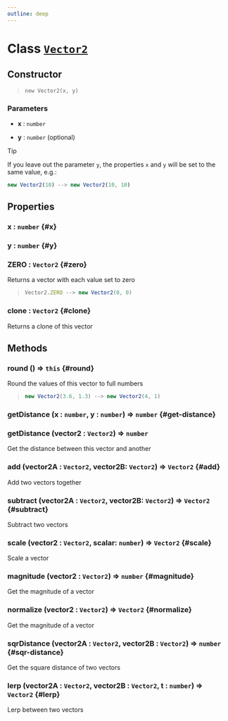 ```yaml
---
outline: deep
---
```


# Class [`Vector2`](https://github.com/prozilla-os/ProzillaOS/blob/main/packages/core/src/features/math/vector2.ts)

## Constructor

> `new Vector2(x, y)`

### Parameters

- **x** : `number`

- **y** : `number` (optional)

> [!TIP]
> If you leave out the parameter `y`, the properties `x` and `y` will be set to the same value, e.g.:
>
> ```ts
> new Vector2(10) --> new Vector2(10, 10)
> ```

## Properties

### x : `number` {#x}

### y : `number` {#y}

### ZERO : `Vector2` <Badge type="info" text="static"/> {#zero}

Returns a vector with each value set to zero

> ```ts
> Vector2.ZERO --> new Vector2(0, 0)
> ```

### clone : `Vector2` {#clone}

Returns a clone of this vector

## Methods

### round () => `this` {#round}

Round the values of this vector to full numbers

> ```ts
> new Vector2(3.6, 1.3) --> new Vector2(4, 1)
> ```

### getDistance (x : `number`, y : `number`) => `number` {#get-distance}
### getDistance (vector2 : `Vector2`) => `number`

Get the distance between this vector and another

### add (vector2A : `Vector2`, vector2B: `Vector2`) => `Vector2` <Badge type="info" text="static"/> {#add}

Add two vectors together

### subtract (vector2A : `Vector2`, vector2B: `Vector2`) => `Vector2` <Badge type="info" text="static"/> {#subtract}

Subtract two vectors

### scale (vector2 : `Vector2`, scalar: `number`) => `Vector2` <Badge type="info" text="static"/> {#scale}

Scale a vector

### magnitude (vector2 : `Vector2`) => `number` <Badge type="info" text="static"/> {#magnitude}

Get the magnitude of a vector

### normalize (vector2 : `Vector2`) => `Vector2` <Badge type="info" text="static"/> {#normalize}

Get the magnitude of a vector

### sqrDistance (vector2A : `Vector2`, vector2B : `Vector2`) => `number` <Badge type="info" text="static"/> {#sqr-distance}

Get the square distance of two vectors

### lerp (vector2A : `Vector2`, vector2B : `Vector2`, t : `number`) => `Vector2` <Badge type="info" text="static"/> {#lerp}

Lerp between two vectors
